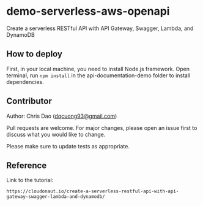 # demo-serverless-aws-openapi
Create a serverless RESTful API with API Gateway, Swagger, Lambda, and DynamoDB

## How to deploy
First, in your local machine, you need to install Node.js framework.
Open terminal, run ```npm install``` in the api-documentation-demo folder to install dependencies.

## Contributor
Author: Chris Dao (dqcuong93@gmail.com)

Pull requests are welcome. For major changes, please open an issue first to discuss what you would like to change.

Please make sure to update tests as appropriate.

## Reference 
Link to the tutorial:
```
https://cloudonaut.io/create-a-serverless-restful-api-with-api-gateway-swagger-lambda-and-dynamodb/
```
